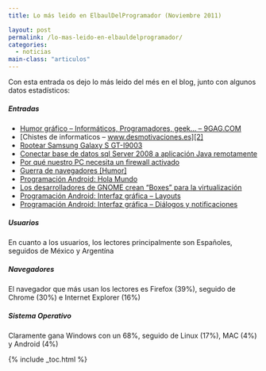 ```yaml
---
title: Lo más leido en ElbaulDelProgramador (Noviembre 2011)

layout: post
permalink: /lo-mas-leido-en-elbauldelprogramador/
categories:
  - noticias
main-class: "articulos"
---
```

Con esta entrada os dejo lo más leido del més en el blog, junto con algunos datos estadísticos:


<!--ad-->

##### Entradas

  * [Humor gráfico &#8211; Informáticos, Programadores, geek&#8230; &#8211; 9GAG.COM][1]
  * [Chistes de informaticos &#8211; www.desmotivaciones.es][2]
  * [Rootear Samsung Galaxy S GT-I9003][3]
  * [Conectar base de datos sql Server 2008 a aplicación Java remotamente][4]
  * [Por qué nuestro PC necesita un firewall activado][5]
  * [Guerra de navegadores [Humor]][6]
  * [Programación Android: Hola Mundo][7]
  * [Los desarrolladores de GNOME crean &#8220;Boxes&#8221; para la virtualización][8]
  * [Programación Android: Interfaz gráfica &#8211; Layouts][9]
  * [Programación Android: Interfaz gráfica &#8211; Diálogos y notificaciones][10]

##### Usuarios

En cuanto a los usuarios, los lectores principalmente son Españoles, seguidos de México y Argentína

##### Navegadores

El navegador que más usan los lectores es Firefox (39%), seguido de Chrome (30%) e Internet Explorer (16%)

##### Sistema Operativo

Claramente gana Windows con un 68%, seguido de Linux (17%), MAC (4%) y Android (4%)



 [1]: /humor-grafico-informaticos
 [2]: /chistes-de-informaticos
 [3]: /rootear-samsung-galaxy-s-gt-i9003
 [4]: /conectar-base-de-datos-sql-server-2008
 [5]: /por-que-nuestro-pc-necesita-un-firewall
 [6]: /guerra-de-navegadores-humor
 [7]: /programacion-android-hola-mundo/
 [8]: /los-desarrolladores-de-gnome-crean
 [9]: /programacion-android-interfaz-grafica_23/
 [10]: /programacion-android-interfaz-grafica_11

{% include _toc.html %}
